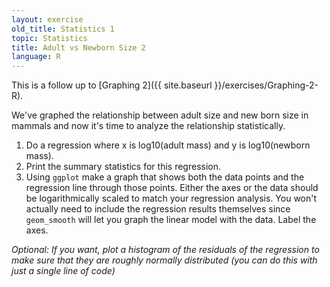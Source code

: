 ```yaml
---
layout: exercise
old_title: Statistics 1
topic: Statistics
title: Adult vs Newborn Size 2
language: R
---
```


This is a follow up to [Graphing 2]({{ site.baseurl }}/exercises/Graphing-2-R).

We've graphed the relationship between adult size and new born size in
mammals and now it's time to analyze the relationship statistically.

1.  Do a regression where x is log10(adult mass) and y is log10(newborn mass).
2.  Print the summary statistics for this regression.
3.  Using `ggplot` make a graph that shows both the data points and the
    regression line through those points. Either the axes or the data should be
    logarithmically scaled to match your regression analysis. You won't actually
    need to include the regression results themselves since `geom_smooth` will
    let you graph the linear model with the data. Label the axes.

*Optional: If you want, plot a histogram of the residuals of the regression to
make sure that they are roughly normally distributed (you can do this with just
a single line of code)*

